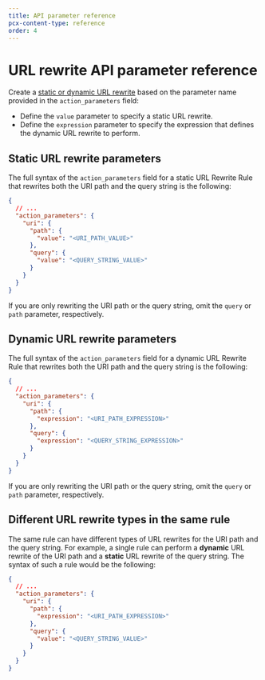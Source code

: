 ```yaml
---
title: API parameter reference
pcx-content-type: reference
order: 4
---
```


# URL rewrite API parameter reference

Create a [static or dynamic URL rewrite](/transform/url-rewrite) based on the parameter name provided in the `action_parameters` field:

- Define the `value` parameter to specify a static URL rewrite.
- Define the `expression` parameter to specify the expression that defines the dynamic URL rewrite to perform.

## Static URL rewrite parameters

The full syntax of the `action_parameters` field for a static URL Rewrite Rule that rewrites both the URI path and the query string is the following:

```json
{
  // ...
  "action_parameters": {
    "uri": {
      "path": {
        "value": "<URI_PATH_VALUE>"
      },
      "query": {
        "value": "<QUERY_STRING_VALUE>"
      }
    }
  }
}
```

If you are only rewriting the URI path or the query string, omit the `query` or `path` parameter, respectively.

## Dynamic URL rewrite parameters

The full syntax of the `action_parameters` field for a dynamic URL Rewrite Rule that rewrites both the URI path and the query string is the following:

```json
{
  // ...
  "action_parameters": {
    "uri": {
      "path": {
        "expression": "<URI_PATH_EXPRESSION>"
      },
      "query": {
        "expression": "<QUERY_STRING_EXPRESSION>"
      }
    }
  }
}
```

If you are only rewriting the URI path or the query string, omit the `query` or `path` parameter, respectively.

## Different URL rewrite types in the same rule

The same rule can have different types of URL rewrites for the URI path and the query string. For example, a single rule can perform a **dynamic** URL rewrite of the URI path and a **static** URL rewrite of the query string. The syntax of such a rule would be the following:

```json
{
  // ...
  "action_parameters": {
    "uri": {
      "path": {
        "expression": "<URI_PATH_EXPRESSION>"
      },
      "query": {
        "value": "<QUERY_STRING_VALUE>"
      }
    }
  }
}
```
